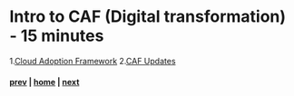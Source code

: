 # Intro to CAF (Digital transformation) - 15 minutes

1.[Cloud Adoption Framework](https://docs.microsoft.com/en-us/azure/cloud-adoption-framework/overview)
2.[CAF Updates](https://docs.microsoft.com/en-us/azure/cloud-adoption-framework/get-started/whats-new)

#### [prev](./introfta.md) | [home](./welcome.md)  | [next](./introwaf.md)
